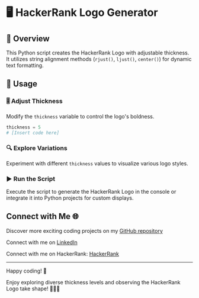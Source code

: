 

# 🖥️ HackerRank Logo Generator

## 🌟 Overview

This Python script creates the HackerRank Logo with adjustable thickness. It utilizes string alignment methods (`rjust()`, `ljust()`, `center()`) for dynamic text formatting.

## 🚀 Usage

### 🎚️ Adjust Thickness

Modify the `thickness` variable to control the logo's boldness.

```python
thickness = 5
# [Insert code here]
```

### 🔍 Explore Variations

Experiment with different `thickness` values to visualize various logo styles.

### ▶️ Run the Script

Execute the script to generate the HackerRank Logo in the console or integrate it into Python projects for custom displays.

## Connect with Me 🌐 

Discover more exciting coding projects on my [GitHub repository](https://github.com/Maham-j)

Connect with me on [LinkedIn](https://www.linkedin.com/in/maham-jamil-268584267)

Connect with me on HackerRank: [HackerRank ](https://www.hackerrank.com/maham_jamil)

---

Happy coding! 🚀


Enjoy exploring diverse thickness levels and observing the HackerRank Logo take shape! 🌈🔠✨
